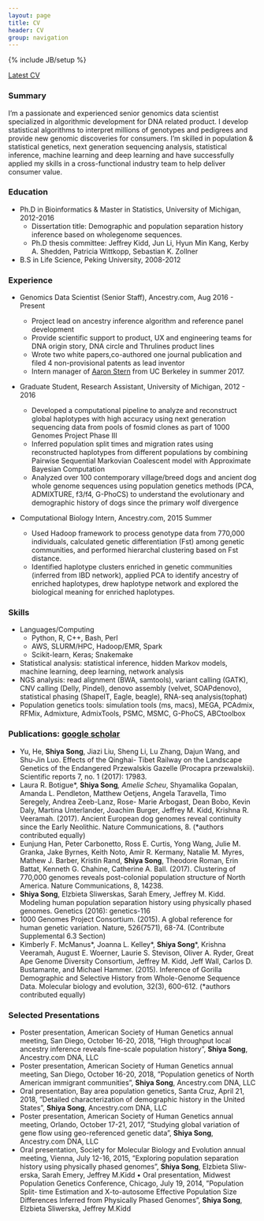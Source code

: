 ```yaml
---
layout: page
title: CV
header: CV
group: navigation
---
```

{% include JB/setup %}

[Latest CV](Shiya_Song_CV_2019.pdf)

### Summary
I’m a passionate and experienced senior genomics data scientist specialized in algorithmic development for DNA related product. I develop statistical algorithms to interpret millions of genotypes and pedigrees and provide new genomic discoveries for consumers. I’m skilled in population & statistical genetics, next generation sequencing analysis, statistical inference, machine learning and deep learning and have successfully applied my skills in a cross-functional industry team to help deliver consumer value.

### Education
* Ph.D in Bioinformatics & Master in Statistics, University of Michigan, 2012-2016
  * Dissertation title: Demographic and population separation history inference based on wholegenome sequences.
  * Ph.D thesis committee: Jeffrey Kidd, Jun Li, Hyun Min Kang, Kerby A. Shedden, Patricia Wittkopp, Sebastian K. Zollner
* B.S in Life Science, Peking University, 2008-2012

### Experience
* Genomics Data Scientist (Senior Staff), Ancestry.com, Aug 2016 - Present
  * Project lead on ancestry inference algorithm and reference panel development
  * Provide scientific support to product, UX and engineering teams for DNA origin story, DNA circle and Thrulines product lines 
  * Wrote two white papers,co-authored one journal publication and filed 4 non-provisional patents as lead inventor
  * Intern manager of [Aaron Stern](https://35ajstern.github.io/) from UC Berkeley in summer 2017.

* Graduate Student, Research Assistant, University of Michigan, 2012 - 2016
  * Developed a computational pipeline to analyze and reconstruct global haplotypes with high accuracy using next generation sequencing data from pools of fosmid clones as part of 1000 Genomes Project Phase III
  * Inferred population split times and migration rates using reconstructed haplotypes from different populations by combining Pairwise Sequential Markovian Coalescent model with Approximate Bayesian Computation
  * Analyzed over 100 contemporary village/breed dogs and ancient dog whole genome sequences using population genetics methods (PCA, ADMIXTURE, f3/f4, G-PhoCS) to understand the evolutionary and demographic history of dogs since the primary wolf divergence

* Computational Biology Intern, Ancestry.com, 2015 Summer
  * Used Hadoop framework to process genotype data from 770,000 individuals, calculated genetic differentiation (Fst) among genetic communities, and performed hierarchal clustering based on Fst distance.
  * Identified haplotype clusters enriched in genetic communities (inferred from IBD network), applied PCA to identify ancestry of enriched haplotypes, drew haplotype network and explored the biological meaning for enriched haplotypes.

### Skills
* Languages/Computing
  * Python, R, C++, Bash, Perl
  * AWS, SLURM/HPC, Hadoop/EMR, Spark
  * Scikit-learn, Keras; Snakemake
* Statistical analysis: statistical inference, hidden Markov models, machine learning, deep learning, network analysis
* NGS analysis: read alignment (BWA, samtools), variant calling (GATK), CNV calling (Delly, Pindel), denovo assembly (velvet, SOAPdenovo), statistical phasing (ShapeIT, Eagle, beagle), RNA-seq analysis(tophat)
* Population genetics tools: simulation tools (ms, macs), MEGA, PCAdmix, RFMix, Admixture, AdmixTools, PSMC, MSMC, G-PhoCS, ABCtoolbox

### Publications: [google scholar](https://scholar.google.com/citations?hl=en&user=C5SDwxkAAAAJ&view_op=list_works&sortby=pubdate)
* Yu, He, <b>Shiya Song</b>, Jiazi Liu, Sheng Li, Lu Zhang, Dajun Wang, and Shu-Jin Luo. Effects of the Qinghai- Tibet Railway on the Landscape Genetics of the Endangered Przewalskis Gazelle (Procapra przewalskii). Scientific reports 7, no. 1 (2017): 17983.
* Laura R. Botigue*, <b>Shiya Song</b>*, Amelie Scheu*, Shyamalika Gopalan, Amanda L. Pendleton, Matthew Oetjens, Angela Taravella, Timo Seregely, Andrea Zeeb-Lanz, Rose- Marie Arbogast, Dean Bobo, Kevin Daly, Martina Unterlander, Joachim Burger, Jeffrey M. Kidd, Krishna R. Veeramah. (2017). Ancient European dog genomes reveal continuity since the Early Neolithic. Nature Communications, 8. (*authors contributed equally)
* Eunjung Han, Peter Carbonetto, Ross E. Curtis, Yong Wang, Julie M. Granka, Jake Byrnes, Keith Noto, Amir R. Kermany, Natalie M. Myres, Mathew J. Barber, Kristin Rand, <b>Shiya Song</b>, Theodore Roman, Erin Battat, Kenneth G. Chahine, Catherine A. Ball. (2017). Clustering of 770,000 genomes reveals post-colonial population structure of North America. Nature Communications, 8, 14238.
* <b>Shiya Song</b>, Elzbieta Sliwerskas, Sarah Emery, Jeffrey M. Kidd. Modeling human population separation history using physically phased genomes. Genetics (2016): genetics-116
* 1000 Genomes Project Consortium. (2015). A global reference for human genetic variation. Nature, 526(7571), 68-74. (Contribute Supplemental 6.3 Section)
* Kimberly F. McManus*, Joanna L. Kelley*, <b>Shiya Song</b>*, Krishna Veeramah, August E. Woerner, Laurie S. Stevison, Oliver A. Ryder, Great Ape Genome Diversity Consortium, Jeffrey M. Kidd, Jeff Wall, Carlos D. Bustamante, and Michael Hammer. (2015). Inference of Gorilla Demographic and Selective History from Whole-Genome Sequence Data. Molecular biology and evolution, 32(3), 600-612. (*authors contributed equally)

### Selected Presentations
* Poster presentation, American Society of Human Genetics annual meeting, San Diego, October 16-20, 2018, ”High throughput local ancestry inference reveals fine-scale population history”, <b>Shiya Song</b>, Ancestry.com DNA, LLC
* Poster presentation, American Society of Human Genetics annual meeting, San Diego, October 16-20, 2018, ”Population genetics of North American immigrant communities”, <b>Shiya Song</b>, Ancestry.com DNA, LLC
* Oral presentation, Bay area population genetics, Santa Cruz, April 21, 2018, ”Detailed characterization of demographic history in the United States”, <b>Shiya Song</b>, Ancestry.com DNA, LLC
* Poster presentation, American Society of Human Genetics annual meeting, Orlando, October 17-21, 2017, ”Studying global variation of gene flow using geo-referenced genetic data”, <b>Shiya Song</b>, Ancestry.com DNA, LLC
* Oral presentation, Society for Molecular Biology and Evolution annual meeting, Vienna, July 12-16, 2015, ”Exploring population separation history using physically phased genomes”, <b>Shiya Song</b>, Elzbieta Sliw- erska, Sarah Emery, Jeffrey M.Kidd
• Oral presentation, Midwest Population Genetics Conference, Chicago, July 19, 2014, ”Population Split- time Estimation and X-to-autosome Effective Population Size Differences Inferred from Physically Phased Genomes”, <b>Shiya Song</b>, Elzbieta Sliwerska, Jeffrey M.Kidd

